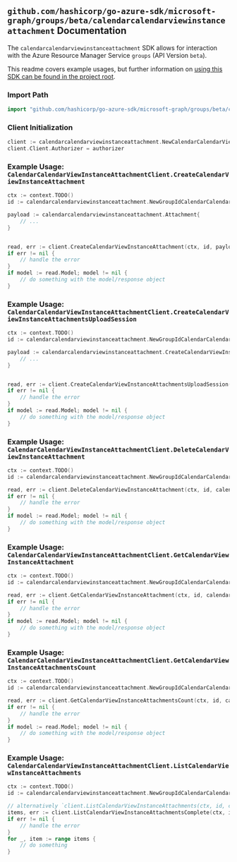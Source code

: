 
## `github.com/hashicorp/go-azure-sdk/microsoft-graph/groups/beta/calendarcalendarviewinstanceattachment` Documentation

The `calendarcalendarviewinstanceattachment` SDK allows for interaction with the Azure Resource Manager Service `groups` (API Version `beta`).

This readme covers example usages, but further information on [using this SDK can be found in the project root](https://github.com/hashicorp/go-azure-sdk/tree/main/docs).

### Import Path

```go
import "github.com/hashicorp/go-azure-sdk/microsoft-graph/groups/beta/calendarcalendarviewinstanceattachment"
```


### Client Initialization

```go
client := calendarcalendarviewinstanceattachment.NewCalendarCalendarViewInstanceAttachmentClientWithBaseURI("https://management.azure.com")
client.Client.Authorizer = authorizer
```


### Example Usage: `CalendarCalendarViewInstanceAttachmentClient.CreateCalendarViewInstanceAttachment`

```go
ctx := context.TODO()
id := calendarcalendarviewinstanceattachment.NewGroupIdCalendarCalendarViewIdInstanceID("groupIdValue", "eventIdValue", "eventId1Value")

payload := calendarcalendarviewinstanceattachment.Attachment{
	// ...
}


read, err := client.CreateCalendarViewInstanceAttachment(ctx, id, payload)
if err != nil {
	// handle the error
}
if model := read.Model; model != nil {
	// do something with the model/response object
}
```


### Example Usage: `CalendarCalendarViewInstanceAttachmentClient.CreateCalendarViewInstanceAttachmentsUploadSession`

```go
ctx := context.TODO()
id := calendarcalendarviewinstanceattachment.NewGroupIdCalendarCalendarViewIdInstanceID("groupIdValue", "eventIdValue", "eventId1Value")

payload := calendarcalendarviewinstanceattachment.CreateCalendarViewInstanceAttachmentsUploadSessionRequest{
	// ...
}


read, err := client.CreateCalendarViewInstanceAttachmentsUploadSession(ctx, id, payload)
if err != nil {
	// handle the error
}
if model := read.Model; model != nil {
	// do something with the model/response object
}
```


### Example Usage: `CalendarCalendarViewInstanceAttachmentClient.DeleteCalendarViewInstanceAttachment`

```go
ctx := context.TODO()
id := calendarcalendarviewinstanceattachment.NewGroupIdCalendarCalendarViewIdInstanceIdAttachmentID("groupIdValue", "eventIdValue", "eventId1Value", "attachmentIdValue")

read, err := client.DeleteCalendarViewInstanceAttachment(ctx, id, calendarcalendarviewinstanceattachment.DefaultDeleteCalendarViewInstanceAttachmentOperationOptions())
if err != nil {
	// handle the error
}
if model := read.Model; model != nil {
	// do something with the model/response object
}
```


### Example Usage: `CalendarCalendarViewInstanceAttachmentClient.GetCalendarViewInstanceAttachment`

```go
ctx := context.TODO()
id := calendarcalendarviewinstanceattachment.NewGroupIdCalendarCalendarViewIdInstanceIdAttachmentID("groupIdValue", "eventIdValue", "eventId1Value", "attachmentIdValue")

read, err := client.GetCalendarViewInstanceAttachment(ctx, id, calendarcalendarviewinstanceattachment.DefaultGetCalendarViewInstanceAttachmentOperationOptions())
if err != nil {
	// handle the error
}
if model := read.Model; model != nil {
	// do something with the model/response object
}
```


### Example Usage: `CalendarCalendarViewInstanceAttachmentClient.GetCalendarViewInstanceAttachmentsCount`

```go
ctx := context.TODO()
id := calendarcalendarviewinstanceattachment.NewGroupIdCalendarCalendarViewIdInstanceID("groupIdValue", "eventIdValue", "eventId1Value")

read, err := client.GetCalendarViewInstanceAttachmentsCount(ctx, id, calendarcalendarviewinstanceattachment.DefaultGetCalendarViewInstanceAttachmentsCountOperationOptions())
if err != nil {
	// handle the error
}
if model := read.Model; model != nil {
	// do something with the model/response object
}
```


### Example Usage: `CalendarCalendarViewInstanceAttachmentClient.ListCalendarViewInstanceAttachments`

```go
ctx := context.TODO()
id := calendarcalendarviewinstanceattachment.NewGroupIdCalendarCalendarViewIdInstanceID("groupIdValue", "eventIdValue", "eventId1Value")

// alternatively `client.ListCalendarViewInstanceAttachments(ctx, id, calendarcalendarviewinstanceattachment.DefaultListCalendarViewInstanceAttachmentsOperationOptions())` can be used to do batched pagination
items, err := client.ListCalendarViewInstanceAttachmentsComplete(ctx, id, calendarcalendarviewinstanceattachment.DefaultListCalendarViewInstanceAttachmentsOperationOptions())
if err != nil {
	// handle the error
}
for _, item := range items {
	// do something
}
```
